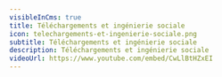 ```yaml
---
visibleInCms: true
title: Téléchargements et ingénierie sociale
icon: telechargements-et-ingenierie-sociale.png
subtitle: Téléchargements et ingénierie sociale
description: Téléchargements et ingénierie sociale
videoUrl: https://www.youtube.com/embed/CwLlBtHZxEI
---
```

